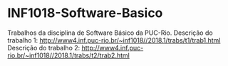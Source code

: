 # INF1018-Software-Basico
Trabalhos da disciplina de Software Básico da PUC-Rio.
Descrição do trabalho 1: http://www4.inf.puc-rio.br/~inf1018//2018.1/trabs/t1/trab1.html
Descrição do trabalho 2:  http://www4.inf.puc-rio.br/~inf1018//2018.1/trabs/t2/trab2.html
